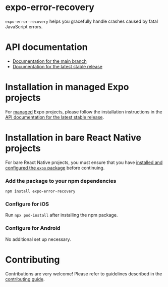 # expo-error-recovery

`expo-error-recovery` helps you gracefully handle crashes caused by fatal JavaScript errors.

# API documentation

- [Documentation for the main branch](https://github.com/expo/expo/blob/main/docs/pages/versions/unversioned/sdk/error-recovery.md)
- [Documentation for the latest stable release](https://docs.expo.dev/versions/latest/sdk/error-recovery/)

# Installation in managed Expo projects

For [managed](https://docs.expo.dev/versions/latest/introduction/managed-vs-bare/) Expo projects, please follow the installation instructions in the [API documentation for the latest stable release](https://docs.expo.dev/versions/latest/sdk/error-recovery/).

# Installation in bare React Native projects

For bare React Native projects, you must ensure that you have [installed and configured the `expo` package](https://docs.expo.dev/bare/installing-expo-modules/) before continuing.

### Add the package to your npm dependencies

```
npm install expo-error-recovery
```

### Configure for iOS

Run `npx pod-install` after installing the npm package.

### Configure for Android

No additional set up necessary.

# Contributing

Contributions are very welcome! Please refer to guidelines described in the [contributing guide](https://github.com/expo/expo#contributing).
